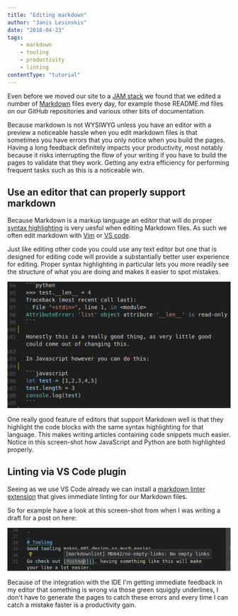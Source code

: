 ```yaml
---
title: "Editing markdown"
author: "Janis Lesinskis"
date: "2018-04-23"
tags:
    - markdown
    - tooling
    - productivity
    - linting
contentType: "tutorial"
---
```


Even before we moved our site to a [JAM stack](https://jamstack.org/) we found that we edited a number of [Markdown](https://en.wikipedia.org/wiki/Markdown) files every day, for example those README.md files on our GitHub repositories and various other bits of documentation.

Because markdown is not WYSIWYG unless you have an editor with a preview a noticeable hassle when you edit markdown files is that sometimes you have errors that you only notice when you build the pages.
Having a long feedback definitely impacts your productivity, most notably because it risks interrupting the flow of your writing if you have to build the pages to validate that they work.
Getting any extra efficiency for performing frequent tasks such as this is a noticeable win.

## Use an editor that can properly support markdown

Because Markdown is a markup language an editor that will do proper [syntax highlighting](https://en.wikipedia.org/wiki/Syntax_highlighting) is very uesful when editing Markdown files. As such we often edit markdown with [Vim](https://www.vim.org/) or [VS code](https://code.visualstudio.com/).

Just like editing other code you could use any text editor but one that is designed for editing code will provide a substantially better user experience for editing. Proper syntax highlighting in particular lets you more readily see the structure of what you are doing and makes it easier to spot mistakes.

![example of syntax highlighting of code snippets when editing markdown](markdownSyntaxHighlighting.png "Syntax highlighting of embedded code snippets")

One really good feature of editors that support Markdown well is that they highlight the code blocks with the same syntax highlighting for that language. This makes writing articles containing code snippets much easier. Notice in this screen-shot how JavaScript and Python are both highlighted properly.

## Linting via VS Code plugin

Seeing as we use VS Code already we can install a [markdown linter extension](https://github.com/DavidAnson/vscode-markdownlint) that gives immediate linting for our Markdown files.

So for example have a look at this screen-shot from when I was writing a draft for a post on here:

![example of linter UX in VS Code](markdownLinter.png "VS Code markdownlint extension")

Because of the integration with the IDE I'm getting immediate feedback in my editor that something is wrong via those green squiggly underlines, I don't have to generate the pages to catch these errors and every time I can catch a mistake faster is a productivity gain.
